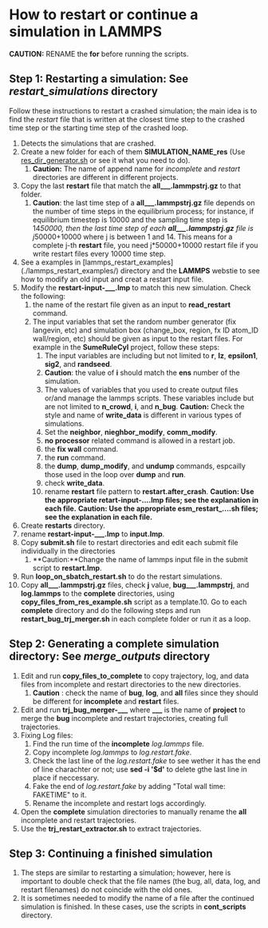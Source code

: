 # How to restart or continue a simulation in LAMMPS

**CAUTION:** RENAME the **for** before running the scripts.

## Step 1: Restarting a simulation: See *restart_simulations* directory

Follow these instructions to restart a crashed simulation; the main idea is to find the *restart* file that is written at the closest time step to the crashed time step or the starting time step of the crashed loop.

1. Detects the simulations that are crashed.
2. Create a new folder for each of them **SIMULATION_NAME_res** (Use [res_dir_generator.sh](./restart_scripts/res_dir_generator.sh) or see it what you need to do).
   1. **Caution:** The name of append name for *incomplete* and *restart* directories are different in different projects.
3. Copy the last **restart** file that match the **all___.lammpstrj.gz** to that folder.
   1. **Caution**: the last time step of a **all___.lammpstrj.gz** file depends on the number of time steps in the equilibrium process; for instance, if equilibrium timestep is 10000 and the sampling time step is 14*50000, then the last time step of each **all___.lammpstrj.gz** file is j*50000+10000 where j is between 1 and 14. This means for a complete j-th **restart** file, you need j*50000+10000 restart file if you write restart files every 10000 time step.
4. See a examples in [lammps_restart_examples] (./lammps_restart_examples/) directory and the **LAMMPS** webstie to see how to modify an old input and creat a restart input file.
5. Modify the **restart-input-___.lmp** to match this new simulation. Check the following:
   1. the name of the restart file given as an input to **read_restart** command.
   2. The input variables that set the random number generator (fix langevin, etc) and simulation box (change_box, region, fx ID atom_ID wall/region, etc) should be given as input to the restart files. For example in the **SumeRuleCyl** project, follow these steps:
      1. The input variables are including but not limited to **r**, **lz**, **epsilon1**, **sig2**, and **randseed**.
      2. **Caution**: the value of **i** should match the **ens** number of the simulation.
      3. The values of variables that you used to create output files or/and manage the lammps scripts. These variables include but are not limited to **n_crowd**, **i**, and **n_bug**. **Caution:** Check the style and name of **write_data** is different in various types of simulations.
      4. Set the **neighbor**, **nieghbor_modify**, **comm_modify**.
      5. **no processor** related command is allowed in a restart job.
      6. the **fix wall** command.
      7. the **run** command.
      8. the **dump**, **dump_modify**, and **undump** commands, espcailly those used in the loop over **dump** and **run**.
      9. check **write_data**.
      10. rename **restart** file pattern to **restart.after_crash**.
         **Caution: Use the appropriate retart-input-....lmp files; see the explanation in each file.**
         **Caution: Use the appropriate esm_restart_....sh files; see the explanation in each file.**
6. Create **restarts** directory.
7. rename **restart-input-___.lmp** to **input.lmp**.
8. Copy **submit.sh** file to restart directories and edit each submit file individually in the directories
   1. **Caution:**Change the name of lammps input file in the submit script to **restart.lmp**.
9. Run **loop_on_sbatch_restart.sh** to do the restart simulations.
10. Copy **all___.lammpstrj.gz** files, check **j** value, **bug___.lammpstrj**, and **log.lammps** to the **complete** directories, using **copy_files_from_res_example.sh** script as a template.10. Go to each **complete** directory and do the following steps and run **restart_bug_trj_merger.sh** in each complete folder or run it as a loop.

## Step 2: Generating a complete simulation directory: See *merge_outputs* directory

1. Edit and run **copy_files_to_complete** to copy trajectory, log, and data files from incomplete and restart directories to the new directories.
   1. **Caution** : check the name of **bug**, **log**, and **all** files since they should be different for **incomplete** and **restart** files.
2. Edit and run **trj_bug_merger-___** where **___** is the name of **project** to merge the **bug** incomplete and restart trajectories, creating full trajectories.
3. Fixing Log files:
   1. Find the run time of the **incomplete** *log.lammps* file.
   2. Copy incomplete *log.lammps* to *log.restart.fake*.
   3. Check the last line of the *log.restart.fake* to see wether it has the end of line charachter or not; use **sed -i '$d'** to delete gthe last line in place if neccessary.
   4. Fake the end of *log.restart.fake* by adding "Total wall time: FAKETIME" to it.
   5. Rename the incomplete and restart logs accordingly.
4. Open the **complete** simulation directories to manually rename the **all** incomplete and restart trajectories.
5. Use the **trj_restart_extractor.sh** to extract trajectories.

## Step 3: Continuing a finished simulation

1. The steps are similar to restarting a simulation; however, here is important to double check that the file names (the bug, all, data, log, and restart filenames) do not coincide with the old ones.
2. It is sometimes needed to modify the name of a file after the continued simulation is finished. In these cases, use the scripts in **cont_scripts** directory.
